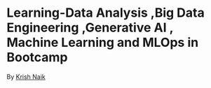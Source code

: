 # Learning-Data Analysis ,Big Data Engineering ,Generative AI , Machine Learning and MLOps in Bootcamp
By [Krish Naik](https://www.krishnaik.in/)
